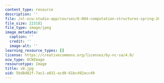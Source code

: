```yaml
---
content_type: resource
description: ''
file: /ol-ocw-studio-app/courses/6-004-computation-structures-spring-2017/5bd8d82f7ac1a031acd061bc492acc49_v8.jpg
file_size: 223181
file_type: image/jpeg
image_metadata:
  caption: ''
  credit: ''
  image-alt: ''
learning_resource_types: []
license: https://creativecommons.org/licenses/by-nc-sa/4.0/
ocw_type: OCWImage
resourcetype: Image
title: v8.jpg
uid: 5bd8d82f-7ac1-a031-acd0-61bc492acc49
---
```

